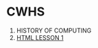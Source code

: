 # CWHS

1. HISTORY OF COMPUTING
2. [HTML LESSON 1](https://github.com/girldevelopit/gdi-featured-html-css-intro)

